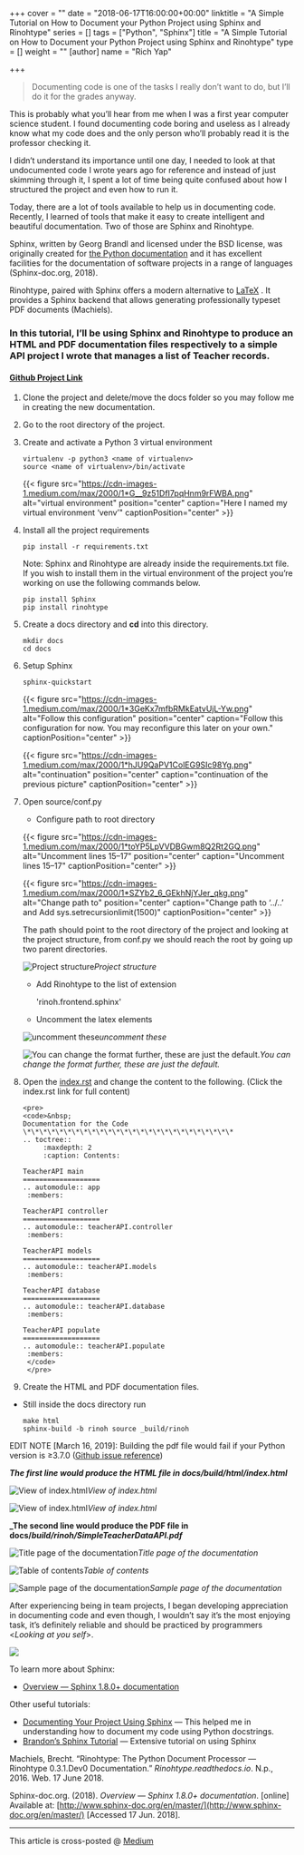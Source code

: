 +++
cover = ""
date = "2018-06-17T16:00:00+00:00"
linktitle = "A Simple Tutorial on How to Document your Python Project using Sphinx and Rinohtype"
series = []
tags = ["Python", "Sphinx"]
title = "A Simple Tutorial on How to Document your Python Project using Sphinx and Rinohtype"
type = []
weight = ""
[author]
name = "Rich Yap"

+++
> Documenting code is one of the tasks I really don’t want to do, but I’ll do it for the grades anyway.

This is probably what you’ll hear from me when I was a first year computer science student. I found documenting code boring and useless as I already know what my code does and the only person who’ll probably read it is the professor checking it.

I didn’t understand its importance until one day, I needed to look at that undocumented code I wrote years ago for reference and instead of just skimming through it, I spent a lot of time being quite confused about how I structured the project and even how to run it.

Today, there are a lot of tools available to help us in documenting code. Recently, I learned of tools that make it easy to create intelligent and beautiful documentation. Two of those are Sphinx and Rinohtype.

Sphinx, written by Georg Brandl and licensed under the BSD license, was originally created for [the Python documentation](https://docs.python.org/) and it has excellent facilities for the documentation of software projects in a range of languages (Sphinx-doc.org, 2018).

Rinohtype, paired with Sphinx offers a modern alternative to [LaTeX](http://en.wikipedia.org/wiki/LaTeX) . It provides a Sphinx backend that allows generating professionally typeset PDF documents (Machiels).

### In this tutorial, I’ll be using Sphinx and Rinohtype to produce an HTML and PDF documentation files respectively to a simple API project I wrote that manages a list of Teacher records.

#### [Github Project Link](https://github.com/richdayandnight/Tutorial_SimpleTeacherAPI)

1. Clone the project and delete/move the docs folder so you may follow me in creating the new documentation.
2. Go to the root directory of the project.
3. Create and activate a Python 3 virtual environment

       virtualenv -p python3 <name of virtualenv>
       source <name of virtualenv>/bin/activate

   {{< figure src="https://cdn-images-1.medium.com/max/2000/1*G__9z51DfI7pqHnm9rFWBA.png" alt="virtual environment" position="center" caption="Here I named my virtual environment ‘venv’" captionPosition="center" >}}
4. Install all the project requirements

       pip install -r requirements.txt

   Note: Sphinx and Rinohtype are already inside the requirements.txt file. If you wish to install them in the virtual environment of the project you’re working on use the following commands below.

       pip install Sphinx
       pip install rinohtype
5. Create a docs directory and **cd** into this directory.

       mkdir docs
       cd docs
6. Setup Sphinx

       sphinx-quickstart

   {{< figure src="https://cdn-images-1.medium.com/max/2000/1*3GeKx7mfbRMkEatvUjL-Yw.png" alt="Follow this configuration" position="center" caption="Follow this configuration for now. You may reconfigure this later on your own." captionPosition="center" >}}

   {{< figure src="https://cdn-images-1.medium.com/max/2000/1*hJU9QaPV1ColEG9SIc98Yg.png" alt="continuation" position="center" caption="continuation of the previous picture" captionPosition="center" >}}
7. Open source/conf.py
   * Configure path to root directory

   {{< figure src="https://cdn-images-1.medium.com/max/2000/1*toYP5LpVVDBGwm8Q2Rt2GQ.png" alt="Uncomment lines 15–17" position="center" caption="Uncomment lines 15–17" captionPosition="center" >}}

   {{< figure src="https://cdn-images-1.medium.com/max/2000/1*SZYb2_6_GEkhNjYJer_qkg.png" alt="Change path to" position="center" caption="Change path to ‘../..’ and Add sys.setrecursionlimit(1500)" captionPosition="center" >}}

   The path should point to the root directory of the project and looking at the project structure, from conf.py we should reach the root by going up two parent directories.

   ![Project structure](https://cdn-images-1.medium.com/max/2000/1*OlJexT1WRuXWltzXRfy1Ug.png)_Project structure_
   * Add Rinohtype to the list of extension

     'rinoh.frontend.sphinx'
   * Uncomment the latex elements

   ![uncomment these](https://cdn-images-1.medium.com/max/2000/1*fApTWXZJphDDoqbRMPbB7A.png)_uncomment these_

   ![You can change the format further, these are just the default.](https://cdn-images-1.medium.com/max/2000/1*i4PY7uooztxvKmZLSv_baQ.png)_You can change the format further, these are just the default._
8. Open the [index.rst](https://github.com/richdayandnight/Tutorial_SimpleTeacherAPI/blob/master/docs/source/index.rst) and change the content to the following. (Click the index.rst link for full content)

       <pre>
       <code>&nbsp;
       Documentation for the Code  
       \*\*\*\*\*\*\*\*\*\*\*\*\*\*\*\*\*\*\*\*\*\*\*\*\*\*  
       .. toctree::  
       		:maxdepth: 2  
        	:caption: Contents:  
       
       TeacherAPI main  
       ===================  
       .. automodule:: app  
       	:members:  
       
       TeacherAPI controller  
       ===================  
       .. automodule:: teacherAPI.controller   
       	:members:  
       
       TeacherAPI models  
       ===================  
       .. automodule:: teacherAPI.models   
       	:members:  
         
       TeacherAPI database  
       ===================  
       .. automodule:: teacherAPI.database   
       	:members:  
       
       TeacherAPI populate  
       ===================  
       .. automodule:: teacherAPI.populate   
       	:members:
        </code>
        </pre>
9. Create the HTML and PDF documentation files.

* Still inside the docs directory run

      make html
      sphinx-build -b rinoh source _build/rinoh

EDIT NOTE \[March 16, 2019\]: Building the pdf file would fail if your Python version is ≥3.7.0 ([Github issue reference](https://github.com/brechtm/rinohtype/issues/133))

**_The first line would produce the HTML file in docs/build/html/index.html_**

![View of index.html](https://cdn-images-1.medium.com/max/2082/1*MbbTf-xJw7-vp476DuNP1w.png)_View of index.html_

![View of index.html](https://cdn-images-1.medium.com/max/2078/1*K2SXOVXrzrraG2YveCGd9A.png)_View of index.html_

**_The second line would produce the PDF file in docs/_build/rinoh/SimpleTeacherDataAPI.pdf_**

![Title page of the documentation](https://cdn-images-1.medium.com/max/2000/1*d1ZaYtu8NrOzRkTqFjwwoA.png)_Title page of the documentation_

![Table of contents](https://cdn-images-1.medium.com/max/2000/1*6dhDi7thA5VwQC2STdMNgQ.png)_Table of contents_

![Sample page of the documentation](https://cdn-images-1.medium.com/max/2000/1*p048sQvD_IK9il7se02VWQ.png)_Sample page of the documentation_

After experiencing being in team projects, I began developing appreciation in documenting code and even though, I wouldn’t say it’s the most enjoying task, it’s definitely reliable and should be practiced by programmers <_Looking at you self_>.

![](https://cdn-images-1.medium.com/max/2000/1*aKxfrwQhexd9gsYWiBHFJw.jpeg)

To learn more about Sphinx:

* [Overview — Sphinx 1.8.0+ documentation](http://www.sphinx-doc.org/en/master/)

Other useful tutorials:

* [Documenting Your Project Using Sphinx](https://pythonhosted.org/an_example_pypi_project/sphinx.html) — This helped me in understanding how to document my code using Python docstrings.
* [Brandon’s Sphinx Tutorial](https://media.readthedocs.org/pdf/brandons-sphinx-tutorial/latest/brandons-sphinx-tutorial.pdf) — Extensive tutorial on using Sphinx

Machiels, Brecht. “Rinohtype: The Python Document Processor — Rinohtype 0.3.1.Dev0 Documentation.” _Rinohtype.readthedocs.io_. N.p., 2016. Web. 17 June 2018.

Sphinx-doc.org. (2018). _Overview — Sphinx 1.8.0+ documentation_. \[online\] Available at: [http://www.sphinx-doc.org/en/master/](http://www.sphinx-doc.org/en/master/) \[Accessed 17 Jun. 2018\].

***

This article is cross-posted @ [Medium](https://medium.com/@richdayandnight/a-simple-tutorial-on-how-to-document-your-python-project-using-sphinx-and-rinohtype-177c22a15b5b)